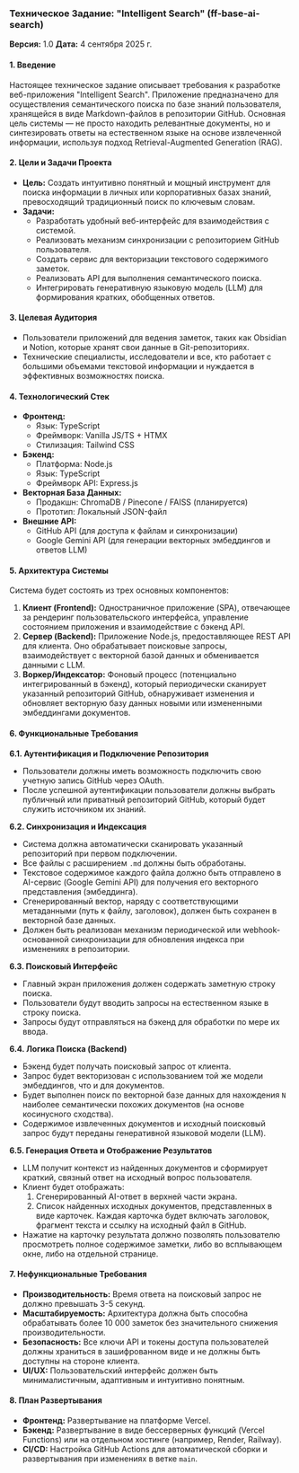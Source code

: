 ### **Техническое Задание: "Intelligent Search" (ff-base-ai-search)**

**Версия:** 1.0
**Дата:** 4 сентября 2025 г.

#### 1. Введение

Настоящее техническое задание описывает требования к разработке веб-приложения "Intelligent Search". Приложение предназначено для осуществления семантического поиска по базе знаний пользователя, хранящейся в виде Markdown-файлов в репозитории GitHub. Основная цель системы — не просто находить релевантные документы, но и синтезировать ответы на естественном языке на основе извлеченной информации, используя подход Retrieval-Augmented Generation (RAG).

#### 2. Цели и Задачи Проекта

*   **Цель:** Создать интуитивно понятный и мощный инструмент для поиска информации в личных или корпоративных базах знаний, превосходящий традиционный поиск по ключевым словам.
*   **Задачи:**
    *   Разработать удобный веб-интерфейс для взаимодействия с системой.
    *   Реализовать механизм синхронизации с репозиторием GitHub пользователя.
    *   Создать сервис для векторизации текстового содержимого заметок.
    *   Реализовать API для выполнения семантического поиска.
    *   Интегрировать генеративную языковую модель (LLM) для формирования кратких, обобщенных ответов.

#### 3. Целевая Аудитория

*   Пользователи приложений для ведения заметок, таких как Obsidian и Notion, которые хранят свои данные в Git-репозиториях.
*   Технические специалисты, исследователи и все, кто работает с большими объемами текстовой информации и нуждается в эффективных возможностях поиска.

#### 4. Технологический Стек

*   **Фронтенд:**
    *   Язык: TypeScript
    *   Фреймворк: Vanilla JS/TS + HTMX
    *   Стилизация: Tailwind CSS
*   **Бэкенд:**
    *   Платформа: Node.js
    *   Язык: TypeScript
    *   Фреймворк API: Express.js
*   **Векторная База Данных:**
    *   Продакшн: ChromaDB / Pinecone / FAISS (планируется)
    *   Прототип: Локальный JSON-файл
*   **Внешние API:**
    *   GitHub API (для доступа к файлам и синхронизации)
    *   Google Gemini API (для генерации векторных эмбеддингов и ответов LLM)

#### 5. Архитектура Системы

Система будет состоять из трех основных компонентов:

1.  **Клиент (Frontend):** Одностраничное приложение (SPA), отвечающее за рендеринг пользовательского интерфейса, управление состоянием приложения и взаимодействие с бэкенд API.
2.  **Сервер (Backend):** Приложение Node.js, предоставляющее REST API для клиента. Оно обрабатывает поисковые запросы, взаимодействует с векторной базой данных и обменивается данными с LLM.
3.  **Воркер/Индексатор:** Фоновый процесс (потенциально интегрированный в бэкенд), который периодически сканирует указанный репозиторий GitHub, обнаруживает изменения и обновляет векторную базу данных новыми или измененными эмбеддингами документов.

#### 6. Функциональные Требования

**6.1. Аутентификация и Подключение Репозитория**
*   Пользователи должны иметь возможность подключить свою учетную запись GitHub через OAuth.
*   После успешной аутентификации пользователи должны выбрать публичный или приватный репозиторий GitHub, который будет служить источником их знаний.

**6.2. Синхронизация и Индексация**
*   Система должна автоматически сканировать указанный репозиторий при первом подключении.
*   Все файлы с расширением `.md` должны быть обработаны.
*   Текстовое содержимое каждого файла должно быть отправлено в AI-сервис (Google Gemini API) для получения его векторного представления (эмбеддинга).
*   Сгенерированный вектор, наряду с соответствующими метаданными (путь к файлу, заголовок), должен быть сохранен в векторной базе данных.
*   Должен быть реализован механизм периодической или webhook-основанной синхронизации для обновления индекса при изменениях в репозитории.

**6.3. Поисковый Интерфейс**
*   Главный экран приложения должен содержать заметную строку поиска.
*   Пользователи будут вводить запросы на естественном языке в строку поиска.
*   Запросы будут отправляться на бэкенд для обработки по мере их ввода.

**6.4. Логика Поиска (Backend)**
*   Бэкенд будет получать поисковый запрос от клиента.
*   Запрос будет векторизован с использованием той же модели эмбеддингов, что и для документов.
*   Будет выполнен поиск по векторной базе данных для нахождения `N` наиболее семантически похожих документов (на основе косинусного сходства).
*   Содержимое извлеченных документов и исходный поисковый запрос будут переданы генеративной языковой модели (LLM).

**6.5. Генерация Ответа и Отображение Результатов**
*   LLM получит контекст из найденных документов и сформирует краткий, связный ответ на исходный вопрос пользователя.
*   Клиент будет отображать:
    1.  Сгенерированный AI-ответ в верхней части экрана.
    2.  Список найденных исходных документов, представленных в виде карточек. Каждая карточка будет включать заголовок, фрагмент текста и ссылку на исходный файл в GitHub.
*   Нажатие на карточку результата должно позволять пользователю просмотреть полное содержимое заметки, либо во всплывающем окне, либо на отдельной странице.

#### 7. Нефункциональные Требования

*   **Производительность:** Время ответа на поисковый запрос не должно превышать 3-5 секунд.
*   **Масштабируемость:** Архитектура должна быть способна обрабатывать более 10 000 заметок без значительного снижения производительности.
*   **Безопасность:** Все ключи API и токены доступа пользователей должны храниться в зашифрованном виде и не должны быть доступны на стороне клиента.
*   **UI/UX:** Пользовательский интерфейс должен быть минималистичным, адаптивным и интуитивно понятным.

#### 8. План Развертывания

*   **Фронтенд:** Развертывание на платформе Vercel.
*   **Бэкенд:** Развертывание в виде бессерверных функций (Vercel Functions) или на отдельном хостинге (например, Render, Railway).
*   **CI/CD:** Настройка GitHub Actions для автоматической сборки и развертывания при изменениях в ветке `main`.
